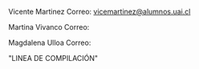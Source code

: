 Vicente Martinez
Correo: vicemartinez@alumnos.uai.cl

Martina Vivanco
Correo:

Magdalena Ulloa
Correo:


"LINEA DE COMPILACIÓN"
